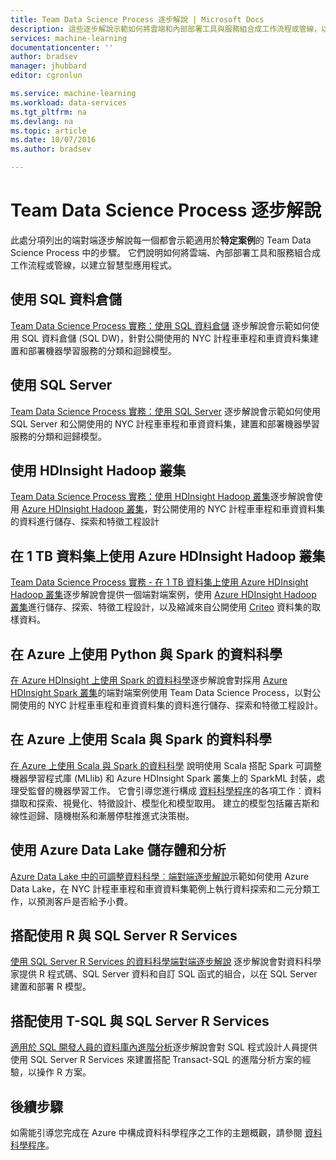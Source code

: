 ```yaml
---
title: Team Data Science Process 逐步解說 | Microsoft Docs
description: 這些逐步解說示範如何將雲端和內部部署工具與服務組合成工作流程或管線，以建立智慧型應用程式。
services: machine-learning
documentationcenter: ''
author: bradsev
manager: jhubbard
editor: cgronlun

ms.service: machine-learning
ms.workload: data-services
ms.tgt_pltfrm: na
ms.devlang: na
ms.topic: article
ms.date: 10/07/2016
ms.author: bradsev

---
```

# <a name="team-data-science-process-walkthroughs"></a>Team Data Science Process 逐步解說
此處分項列出的端對端逐步解說每一個都會示範適用於**特定案例**的 Team Data Science Process 中的步驟。 它們說明如何將雲端、內部部署工具和服務組合成工作流程或管線，以建立智慧型應用程式。

## <a name="use-sql-data-warehouse"></a>使用 SQL 資料倉儲
[Team Data Science Process 實務：使用 SQL 資料倉儲](machine-learning-data-science-process-sqldw-walkthrough.md) 逐步解說會示範如何使用 SQL 資料倉儲 (SQL DW)，針對公開使用的 NYC 計程車車程和車資資料集建置和部署機器學習服務的分類和迴歸模型。

## <a name="use-sql-server"></a>使用 SQL Server
[Team Data Science Process 實務：使用 SQL Server](machine-learning-data-science-process-sql-walkthrough.md) 逐步解說會示範如何使用 SQL Server 和公開使用的 NYC 計程車車程和車資資料集，建置和部署機器學習服務的分類和迴歸模型。

## <a name="use-hdinsight-hadoop-clusters"></a>使用 HDInsight Hadoop 叢集
[Team Data Science Process 實務：使用 HDInsight Hadoop 叢集](machine-learning-data-science-process-hive-walkthrough.md)逐步解說會使用 [Azure HDInsight Hadoop 叢集](https://azure.microsoft.com/services/hdinsight/)，對公開使用的 NYC 計程車車程和車資資料集的資料進行儲存、探索和特徵工程設計

## <a name="use-azure-hdinsight-hadoop-clusters-on-a-1-tb-dataset"></a>在 1 TB 資料集上使用 Azure HDInsight Hadoop 叢集
[Team Data Science Process 實務 - 在 1 TB 資料集上使用 Azure HDInsight Hadoop 叢集](machine-learning-data-science-process-hive-criteo-walkthrough.md)逐步解說會提供一個端對端案例，使用 [Azure HDInsight Hadoop 叢集](https://azure.microsoft.com/services/hdinsight/)進行儲存、探索、特徵工程設計，以及縮減來自公開使用 [Criteo](http://labs.criteo.com/downloads/download-terabyte-click-logs/) 資料集的取樣資料。

## <a name="data-science-using-python-with-spark-on-azure"></a>在 Azure 上使用 Python 與 Spark 的資料科學
[在 Azure HDInsight 上使用 Spark 的資料科學](machine-learning-data-science-spark-overview.md)逐步解說會對採用 [Azure HDInsight Spark 叢集](https://azure.microsoft.com/services/hdinsight/)的端對端案例使用 Team Data Science Process，以對公開使用的 NYC 計程車車程和車資資料集的資料進行儲存、探索和特徵工程設計。 

## <a name="data-science-using-scala-with-spark-on-azure"></a>在 Azure 上使用 Scala 與 Spark 的資料科學
[在 Azure 上使用 Scala 與 Spark 的資料科學](machine-learning-data-science-process-scala-walkthrough.md) 說明使用 Scala 搭配 Spark 可調整機器學習程式庫 (MLlib) 和 Azure HDInsight Spark 叢集上的 SparkML 封裝，處理受監督的機器學習工作。 它會引導您進行構成 [資料科學程序](http://aka.ms/datascienceprocess)的各項工作︰資料擷取和探索、視覺化、特徵設計、模型化和模型取用。 建立的模型包括羅吉斯和線性迴歸、隨機樹系和漸層停駐推進式決策樹。

## <a name="use-azure-data-lake-storage-and-analytics"></a>使用 Azure Data Lake 儲存體和分析
[Azure Data Lake 中的可調整資料科學︰端對端逐步解說](machine-learning-data-science-process-data-lake-walkthrough.md)示範如何使用 Azure Data Lake，在 NYC 計程車車程和車資資料集範例上執行資料探索和二元分類工作，以預測客戶是否給予小費。 

## <a name="use-r-with-sql-server-r-services"></a>搭配使用 R 與 SQL Server R Services
[使用 SQL Server R Services 的資料科學端對端逐步解說](https://msdn.microsoft.com/library/mt612857.aspx) 逐步解說會對資料科學家提供 R 程式碼、SQL Server 資料和自訂 SQL 函式的組合，以在 SQL Server 建置和部署 R 模型。

## <a name="use-t-sql-with-sql-server-r-services"></a>搭配使用 T-SQL 與 SQL Server R Services
[適用於 SQL 開發人員的資料庫內進階分析](https://msdn.microsoft.com/library/mt683480.aspx)逐步解說會對 SQL 程式設計人員提供使用 SQL Server R Services 來建置搭配 Transact-SQL 的進階分析方案的經驗，以操作 R 方案。

## <a name="what's-next?"></a>後續步驟
如需能引導您完成在 Azure 中構成資料科學程序之工作的主題概觀，請參閱 [資料科學程序](http://aka.ms/datascienceprocess)。 

<!--HONumber=Oct16_HO2-->


